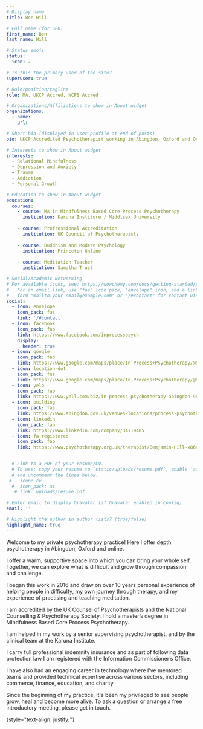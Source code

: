 ```yaml
---
# Display name
title: Ben Hill

# Full name (for SEO)
first_name: Ben
last_name: Hill

# Status emoji
status:
  icon: ☕️

# Is this the primary user of the site?
superuser: true

# Role/position/tagline
role: MA, UKCP Accred, NCPS Accred

# Organizations/Affiliations to show in About widget
organizations:
  - name: 
    url: 

# Short bio (displayed in user profile at end of posts)
bio: UKCP Accredited Psychotherapist working in Abingdon, Oxford and Online.

# Interests to show in About widget
interests:
  - Relational Mindfulness
  - Depression and Anxiety
  - Trauma
  - Addiction
  - Personal Growth

# Education to show in About widget
education:
  courses:
    - course: MA in Mindfulness Based Core Process Psychotherapy
      institution: Karuna Institure / Middlsex University
      
    - course: Profressional Accreditation
      institution: UK Council of Psychotherapists
    
    - course: Buddhism and Modern Psychology
      institution: Princeton Online
      
    - course: Meditation Teacher
      institution: Samatha Trust

# Social/Academic Networking
# For available icons, see: https://wowchemy.com/docs/getting-started/page-builder/#icons
#   For an email link, use "fas" icon pack, "envelope" icon, and a link in the
#   form "mailto:your-email@example.com" or "/#contact" for contact widget.
social:
  - icon: envelope
    icon_pack: fas
    link: '/#contact'
  - icon: facebook
    icon_pack: fab
    link: https://www.facebook.com/inprocesspsych
    display:
      header: true
  - icon: google
    icon_pack: fab
    link: https://www.google.com/maps/place/In-Process+Psychotherapy/@51.6702348,-1.2856158,17z/data=!3m1!4b1!4m6!3m5!1s0x4876b9da7ade973f:0xf37a3c08eced60cf!8m2!3d51.6702348!4d-1.2856158!16s%2Fg%2F11j13pg96z?entry=ttu
  - icon: location-dot
    icon_pack: fas
    link: https://www.google.com/maps/place/In-Process+Psychotherapy/@51.6702348,-1.2856158,17z/data=!3m1!4b1!4m6!3m5!1s0x4876b9da7ade973f:0xf37a3c08eced60cf!8m2!3d51.6702348!4d-1.2856158!16s%2Fg%2F11j13pg96z?entry=ttu
  - icon: yelp
    icon_pack: fab
    link: https://www.yell.com/biz/in-process-psychotherapy-abingdon-9887804/
  - icon: building
    icon_pack: fas
    link: https://www.abingdon.gov.uk/venues-locations/process-psychotherapy
  - icon: linkedin
    icon_pack: fab
    link: https://www.linkedin.com/company/34719485
  - icon: fa-registered
    icon_pack: fab
    link: https://www.psychotherapy.org.uk/therapist/Benjamin-Hill-x86nxAAA

    
  # Link to a PDF of your resume/CV.
  # To use: copy your resume to `static/uploads/resume.pdf`, enable `ai` icons in `params.yaml`,
  # and uncomment the lines below.
 # - icon: cv
  #  icon_pack: ai
   # link: uploads/resume.pdf

# Enter email to display Gravatar (if Gravatar enabled in Config)
email: ''

# Highlight the author in author lists? (true/false)
highlight_name: true
---
```


Welcome to my private psychotherapy practice! Here I offer depth psychotherapy in Abingdon, Oxford and online.

I offer a warm, supportive space into which you can bring your whole self. Together, we can explore what is difficult and grow through compassion and challenge. 

I began this work in 2016 and draw on over 10 years personal experience of helping people in difficulty, my own journey through therapy, and my experience of practising and teaching meditation. 

I am accredited by the UK Counsel of Psychotherapists and the National Counselling & Psychotherapy Society. I hold a master’s degree in Mindfulness Based Core Process Psychotherapy.

I am helped in my work by a senior supervising psychotherapist, and by the clinical team at the Karuna Institute.

I carry full professional indemnity insurance and as part of following data protection law I am registered with the Information Commissioner’s Office.

I have also had an engaging career in technology where I’ve mentored teams and provided technical expertise across various sectors, including commerce, finance, education, and charity.

Since the beginning of my practice, it's been my privileged to see people grow, heal and become more alive. To ask a question or arrange a free introductory meeting, please get in touch.


{style="text-align: justify;"}

